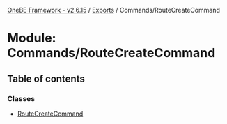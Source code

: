 [OneBE Framework - v2.6.15](../README.md) / [Exports](../modules.md) / Commands/RouteCreateCommand

# Module: Commands/RouteCreateCommand

## Table of contents

### Classes

- [RouteCreateCommand](../classes/Commands_RouteCreateCommand.RouteCreateCommand.md)
